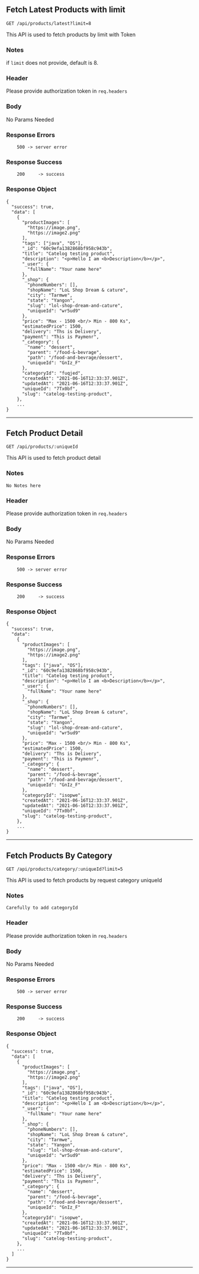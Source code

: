 ## Fetch Latest Products with limit

`GET /api/products/latest?limit=8`

This API is used to fetch products by limit with Token

### Notes

if `limit` does not provide, default is 8.

### Header

Please provide authorization token in `req.headers`

### Body

No Params Needed

### Response Errors

```
    500 -> server error
```

### Response Success

```
    200 	-> success
```

### Response Object

```
{
  "success": true,
  "data": [
    {
      "productImages": [
        "https://image.png",
        "https://image2.png"
      ],
      "tags": ["java", "OS"],
      "_id": "60c9efa1382868bf958c943b",
      "title": "Catelog testing product",
      "description": "<p>Hello I am <b>Description</b></p>",
      "_user": {
        "fullName": "Your name here"
      },
      "_shop": {
        "phoneNumbers": [],
        "shopName": "LoL Shop Dream & cature",
        "city": "Tarmwe",
        "state": "Yangon",
        "slug": "lol-shop-dream-and-cature",
        "uniqueId": "wr5ud9"
      },
      "price": "Max - 1500 <br/> Min - 800 Ks",
      "estimatedPrice": 1500,
      "delivery": "Ths is Delivery",
      "payment": "This is Paymenr",
      "_category": {
        "name": "dessert",
        "parent": "/food-&-bevrage",
        "path": "/food-and-bevrage/dessert",
        "uniqueId": "GnIz_F"
      },
      "categoryId": "fuqjed",
      "createdAt": "2021-06-16T12:33:37.901Z",
      "updatedAt": "2021-06-16T12:33:37.901Z",
      "uniqueId": "7Tx0bf",
      "slug": "catelog-testing-product",
    },
    ...
}

```

---

## Fetch Product Detail

`GET /api/products/:uniqueId`

This API is used to fetch product detail

### Notes

`No Notes here`

### Header

Please provide authorization token in `req.headers`

### Body

No Params Needed

### Response Errors

```
    500 -> server error
```

### Response Success

```
    200 	-> success
```

### Response Object

```
{
  "success": true,
  "data":
    {
      "productImages": [
        "https://image.png",
        "https://image2.png"
      ],
      "tags": ["java", "OS"],
      "_id": "60c9efa1382868bf958c943b",
      "title": "Catelog testing product",
      "description": "<p>Hello I am <b>Description</b></p>",
      "_user": {
        "fullName": "Your name here"
      },
      "_shop": {
        "phoneNumbers": [],
        "shopName": "LoL Shop Dream & cature",
        "city": "Tarmwe",
        "state": "Yangon",
        "slug": "lol-shop-dream-and-cature",
        "uniqueId": "wr5ud9"
      },
      "price": "Max - 1500 <br/> Min - 800 Ks",
      "estimatedPrice": 1500,
      "delivery": "Ths is Delivery",
      "payment": "This is Paymenr",
      "_category": {
        "name": "dessert",
        "parent": "/food-&-bevrage",
        "path": "/food-and-bevrage/dessert",
        "uniqueId": "GnIz_F"
      },
      "categoryId": "isopwe",
      "createdAt": "2021-06-16T12:33:37.901Z",
      "updatedAt": "2021-06-16T12:33:37.901Z",
      "uniqueId": "7Tx0bf",
      "slug": "catelog-testing-product",
    },
    ...
}

```

---

## Fetch Products By Category

`GET /api/products/category/:uniqueId?limit=5`

This API is used to fetch products by request category uniqueId

### Notes

`Carefully to add categoryId`

### Header

Please provide authorization token in `req.headers`

### Body

No Params Needed

### Response Errors

```
    500 -> server error
```

### Response Success

```
    200 	-> success
```

### Response Object

```
{
  "success": true,
  "data": [
    {
      "productImages": [
        "https://image.png",
        "https://image2.png"
      ],
      "tags": ["java", "OS"],
      "_id": "60c9efa1382868bf958c943b",
      "title": "Catelog testing product",
      "description": "<p>Hello I am <b>Description</b></p>",
      "_user": {
        "fullName": "Your name here"
      },
      "_shop": {
        "phoneNumbers": [],
        "shopName": "LoL Shop Dream & cature",
        "city": "Tarmwe",
        "state": "Yangon",
        "slug": "lol-shop-dream-and-cature",
        "uniqueId": "wr5ud9"
      },
      "price": "Max - 1500 <br/> Min - 800 Ks",
      "estimatedPrice": 1500,
      "delivery": "Ths is Delivery",
      "payment": "This is Paymenr",
      "_category": {
        "name": "dessert",
        "parent": "/food-&-bevrage",
        "path": "/food-and-bevrage/dessert",
        "uniqueId": "GnIz_F"
      },
      "categoryId": "isopwe",
      "createdAt": "2021-06-16T12:33:37.901Z",
      "updatedAt": "2021-06-16T12:33:37.901Z",
      "uniqueId": "7Tx0bf",
      "slug": "catelog-testing-product",
    },
    ...
  ]
}

```

---
